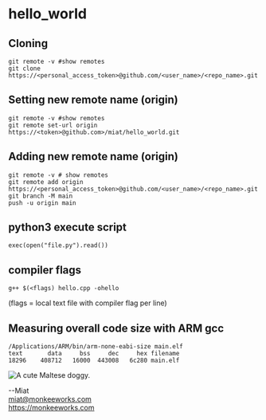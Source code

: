 # hello_world

## Cloning

    git remote -v #show remotes
    git clone https://<personal_access_token>@github.com/<user_name>/<repo_name>.git
    
## Setting new remote name (origin)

    git remote -v #show remotes
    git remote set-url origin https://<token>@github.com>/miat/hello_world.git

## Adding new remote name (origin)

    git remote -v # show remotes
    git remote add origin https://<personal_access_token>@github.com/<user_name>/<repo_name>.git
    git branch -M main
    push -u origin main

## python3 execute script

    exec(open("file.py").read())

## compiler flags

    g++ $(<flags) hello.cpp -ohello 
    
(flags = local text file with compiler flag per line)

## Measuring overall code size with ARM gcc
  
    /Applications/ARM/bin/arm-none-eabi-size main.elf
    text	   data	    bss	    dec	    hex	filename
    18296	 408712	  16000	 443008	  6c280	main.elf

![A cute Maltese doggy.](https://user-images.githubusercontent.com/4535333/157773087-5f8aadc5-9f10-4ca0-a423-b0bd30f73b3a.jpeg)

--Miat  
miat@monkeeworks.com  
https://monkeeworks.com

